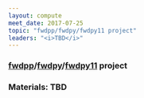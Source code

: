 ```yaml
---
layout: compute
meet_date: 2017-07-25
topic: "fwdpp/fwdpy/fwdpy11 project"
leaders: "<i>TBD</i>"
---
```


### [fwdpp](http://molpopgen.github.io/fwdpp/)/[fwdpy](http://molpopgen.github.io/fwdpy/)/[fwdpy11](https://molpopgen.github.io/fwdpy11/) project

### Materials: TBD
